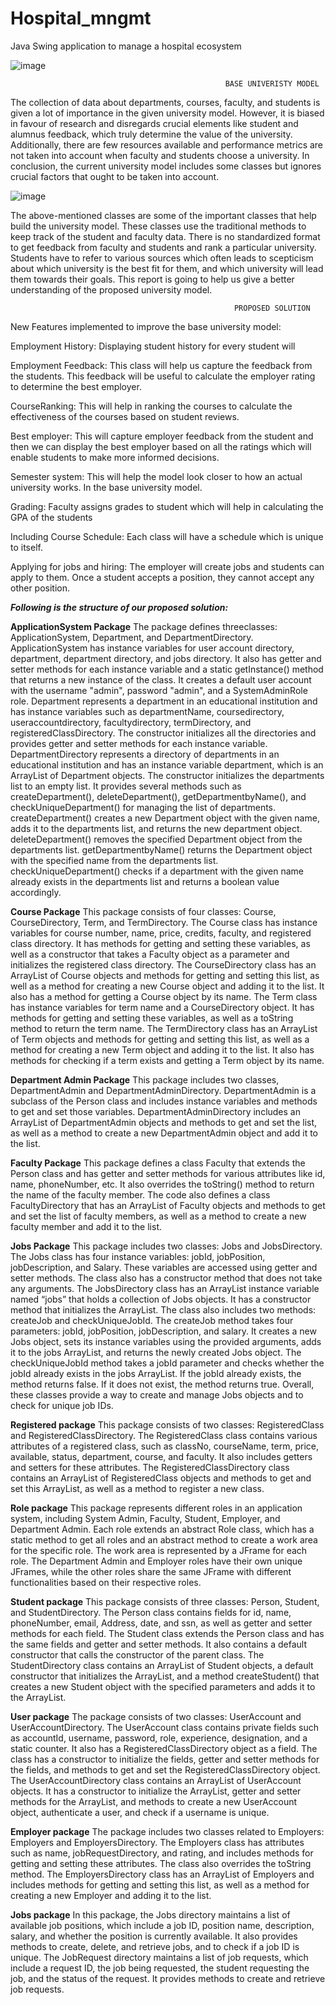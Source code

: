 # Hospital_mngmt
Java Swing application to manage a hospital ecosystem


![image](https://github.com/sashank1079/Hospital_mngmt/assets/122720872/f765f680-ff00-430c-bf66-0c524a9e8945)


                                                    BASE UNIVERISTY MODEL
The collection of data about departments, courses, faculty, and students is given a lot of importance in the given university model. However, it is biased in favour of research and disregards crucial elements like student and alumnus feedback, which truly determine the value of the university. Additionally, there are few resources available and performance metrics are not taken into account when faculty and students choose a university. In conclusion, the current university model includes some classes but ignores crucial factors that ought to be taken into account.

  ![image](https://github.com/sashank1079/Hospital_mngmt/assets/122720872/1e42972d-1c6c-4721-83b8-2f6817fffbb0)

The above-mentioned classes are some of the important classes that help build the university model. These classes use the traditional methods to keep track of the student and faculty data. There is no standardized format to get feedback from faculty and students and rank a particular university. Students have to refer to various sources which often leads to scepticism about which university is the best fit for them, and which university will lead them towards their goals. This report is going to help us give a better understanding of the proposed university model.

                                                      PROPOSED SOLUTION

New Features implemented to improve the base university model:

Employment History: Displaying student history for every student will

Employment Feedback: This class will help us capture the feedback from the students. This feedback will be useful to calculate the employer rating to determine the best employer.

CourseRanking: This will help in ranking the courses to calculate the effectiveness of the courses based on student reviews.

Best employer: This will capture employer feedback from the student and then we can display the best employer based on all the ratings which will enable students to make more informed decisions.

Semester system: This will help the model look closer to how an actual university works. In the base university model.

Grading: Faculty assigns grades to student which will help in calculating the GPA of the students

Including Course Schedule: Each class will have a schedule which is unique to itself.

Applying for jobs and hiring: The employer will create jobs and students can apply to them. Once a student accepts a position, they cannot accept any other position.

__*Following is the structure of our proposed solution:*__

__ApplicationSystem Package__
The package defines threeclasses: ApplicationSystem, Department, and DepartmentDirectory. ApplicationSystem has instance variables for user account directory, department, department directory, and jobs directory. It also has getter and setter methods for each instance variable and a static getInstance() method that returns a new instance of the class. It creates a default user account with the username "admin", password "admin", and a SystemAdminRole role. Department represents a department in an educational institution and has instance variables such as departmentName, coursedirectory, useraccountdirectory, facultydirectory, termDirectory, and registeredClassDirectory. The constructor initializes all the directories and provides getter and setter methods for each instance variable. DepartmentDirectory represents a directory of departments in an educational institution and has an instance variable department, which is an ArrayList of Department objects. The constructor initializes the departments list to an empty list. It provides several methods such as createDepartment(), deleteDepartment(), getDepartmentbyName(), and checkUniqueDepartment() for managing the list of departments. createDepartment() creates a new Department object with the given name, adds it to the departments list, and returns the new department object. deleteDepartment() removes the specified Department object from the departments list. getDepartmentbyName() returns the Department object with the specified name from the departments list. checkUniqueDepartment() checks if a department with the given name already exists in the departments list and returns a boolean value accordingly.

__Course Package__
This package consists of four classes: Course, CourseDirectory, Term, and TermDirectory.
The Course class has instance variables for course number, name, price, credits, faculty, and registered class directory. It has methods for getting and setting these variables, as well as a constructor that takes a Faculty object as a parameter and initializes the registered class directory.
The CourseDirectory class has an ArrayList of Course objects and methods for getting and setting this list, as well as a method for creating a new Course object and adding it to the list. It also has a method for getting a Course object by its name.
The Term class has instance variables for term name and a CourseDirectory object. It has methods for getting and setting these variables, as well as a toString method to return the term name.
The TermDirectory class has an ArrayList of Term objects and methods for getting and setting this list, as well as a method for creating a new Term object and adding it to the list. It also has methods for checking if a term exists and getting a Term object by its name.

__Department Admin Package__
This package includes two classes, DepartmentAdmin and DepartmentAdminDirectory. DepartmentAdmin is a subclass of the Person class and includes instance variables and methods to get and set those variables. DepartmentAdminDirectory includes an ArrayList of DepartmentAdmin objects and methods to get and set the list, as well as a method to create a new DepartmentAdmin object and add it to the list.

__Faculty Package__
This package defines a class Faculty that extends the Person class and has getter and setter methods for various attributes like id, name, phoneNumber, etc. It also overrides the toString() method to return the name of the faculty member.
The code also defines a class FacultyDirectory that has an ArrayList of Faculty objects and methods to get and set the list of faculty members, as well as a method to create a new faculty member and add it to the list.

__Jobs Package__
This package includes two classes: Jobs and JobsDirectory.
The Jobs class has four instance variables: jobId, jobPosition, jobDescription, and Salary. These variables are accessed using getter and setter methods. The class also has a constructor method that does not take any arguments.
The JobsDirectory class has an ArrayList instance variable named “jobs” that holds a collection of Jobs objects. It has a constructor method that initializes the ArrayList. The class also includes two methods: createJob and checkUniqueJobId.
The createJob method takes four parameters: jobId, jobPosition, jobDescription, and salary. It creates a new Jobs object, sets its instance variables using the provided arguments, adds it to the jobs ArrayList, and returns the newly created Jobs object.
The checkUniqueJobId method takes a jobId parameter and checks whether the jobId already exists in the jobs ArrayList. If the jobId already exists, the method returns false. If it does not exist, the method returns true.
Overall, these classes provide a way to create and manage Jobs objects and to check for unique job IDs.

__Registered package__
This package consists of two classes: RegisteredClass and RegisteredClassDirectory. The RegisteredClass class contains various attributes of a registered class, such as classNo, courseName, term, price, available, status, department, course, and faculty. It also includes getters and setters for these attributes.
The RegisteredClassDirectory class contains an ArrayList of RegisteredClass objects and methods to get and set this ArrayList, as well as a method to register a new class.

__Role package__
This package represents different roles in an application system, including System Admin, Faculty, Student, Employer, and Department Admin. Each role extends an abstract Role class, which has a static method to get all
roles and an abstract method to create a work area for the specific role. The work area is represented by a JFrame for each role. The Department Admin and Employer roles have their own unique JFrames, while the other roles share the same JFrame with different functionalities based on their respective roles.

__Student package__
This package consists of three classes: Person, Student, and StudentDirectory.
The Person class contains fields for id, name, phoneNumber, email, Address, date, and ssn, as well as getter and setter methods for each field.
The Student class extends the Person class and has the same fields and getter and setter methods. It also contains a default constructor that calls the constructor of the parent class.
The StudentDirectory class contains an ArrayList of Student objects, a default constructor that initializes the ArrayList, and a method createStudent() that creates a new Student object with the specified parameters and adds it to the ArrayList.

__User package__
The package consists of two classes: UserAccount and UserAccountDirectory.
The UserAccount class contains private fields such as accountId, username, password, role, experience, designation, and a static counter. It also has a RegisteredClassDirectory object as a field. The class has a constructor to initialize the fields, getter and setter methods for the fields, and methods to get and set the RegisteredClassDirectory object.
The UserAccountDirectory class contains an ArrayList of UserAccount objects. It has a constructor to initialize the ArrayList, getter and setter methods for the ArrayList, and methods to create a new UserAccount object, authenticate a user, and check if a username is unique.

__Employer package__
The package includes two classes related to Employers: Employers and EmployersDirectory. The Employers class has attributes such as name, jobRequestDirectory, and rating, and includes methods for getting and setting these attributes. The class also overrides the toString method.
The EmployersDirectory class has an ArrayList of Employers and includes methods for getting and setting this list, as well as a method for creating a new Employer and adding it to the list.

__Jobs package__
In this package, the Jobs directory maintains a list of available job positions, which include a job ID, position name, description, salary, and whether the position is currently available. It also provides methods to create, delete, and retrieve jobs, and to check if a job ID is unique.
The JobRequest directory maintains a list of job requests, which include a request ID, the job being requested, the student requesting the job, and the status of the request. It provides methods to create and retrieve job requests.
